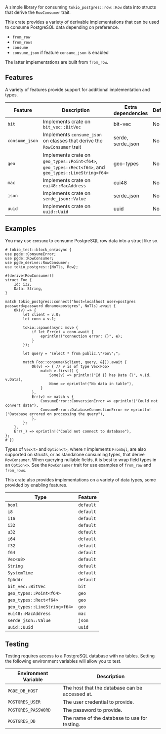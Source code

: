 A simple library for consuming `tokio_postgres::row::Row` data into structs that derive the `RowConsumer` trait.

This crate provides a variety of derivable implementations that can be used to consume PostgreSQL data depending on preference.
- `from_row`
- `from_rows`
- `consume`
- `consume_json` if feature `consume_json` is enabled

The latter implementations are built from `from_row`.

## Features
A variety of features provide support for additional implementation and types.

| Feature | Description | Extra dependencies | Default |
| ------- | ----------- | ------------------ | ------- |
| `bit` | Implements crate on `bit_vec::BitVec` | bit-vec | No |
| `consume_json` | Implements `consume_json` on classes that derive the `RowConsumer` trait | serde, serde_json | No |
| `geo` | Implements crate on `geo_types::Point<f64>`, `geo_types::Rect<f64>`, and `geo_types::LineString<f64>` | geo-types | No |
| `mac` | Implements crate on `eui48::MacAddress` | eui48 | No |
| `json` | Implements crate on `serde_json::Value` | serde_json | No |
| `uuid` | Implements crate on `uuid::Uuid` | uuid | No |

## Examples
You may use `consume` to consume PostgreSQL row data into a struct like so.

```
# tokio_test::block_on(async {
use pgde::ConsumeError;
use pgde::RowConsumer;
use pgde_derive::RowConsumer;
use tokio_postgres::{NoTls, Row};

#[derive(RowConsumer)]
struct Foo {
    Id: i32,
    Data: String,
}

match tokio_postgres::connect("host=localhost user=postgres password=password dbname=postgres", NoTls).await {
    Ok(v) => {
        let client = v.0;
        let conn = v.1;

        tokio::spawn(async move {
            if let Err(e) = conn.await {
                eprintln!("connection error: {}", e);
            }
        });

        let query = "select * from public.\"Foo\";";

        match Foo::consume(&client, query, &[]).await {
            Ok(v) => { // v is of type Vec<Foo>
                match v.first() {
                    Some(v) => println!("Id {} has Data {}", v.Id, v.Data),
                    None => eprintln!("No data in table"),
                }
            },
            Err(v) => match v {
                ConsumeError::ConversionError => eprintln!("Could not convert data"),
                ConsumeError::DatabaseConnectionError => eprintln!("Database errored on processing the query"),
            },
        };
    },
    Err(_) => eprintln!("Could not connect to database"),
};
# })
```

Types of `Vec<T>` and `Option<T>`, where `T` implements `FromSql`, are also supported on structs, or as standalone consuming types, that derive `RowConsumer`. When querying nullable fields, it is best to wrap field types in an `Option<>`. See the `RowConsumer` trait for use examples of `from_row` and `from_rows`.

This crate also provides implementations on a variety of data types, some provided by enabling features.

| Type | Feature |
| ---- | ------- |
| `bool` | `default` |
| `i8` | `default` |
| `i16` | `default` |
| `i32` | `default` |
| `u32` | `default` |
| `i64` | `default` |
| `f32` | `default` |
| `f64` | `default` |
| `Vec<u8>` | `default` |
| `String` | `default` |
| `SystemTime` | `default` |
| `IpAddr` | `default` |
| `bit_vec::BitVec` | `bit` |
| `geo_types::Point<f64>` | `geo` |
| `geo_types::Rect<f64>` | `geo` |
| `geo_types::LineString<f64>` | `geo` |
| `eui48::MacAddress` | `mac` |
| `serde_json::Value` | `json` |
| `uuid::Uuid` | `uuid` |

## Testing
Testing requires access to a PostgreSQL database with no tables. Setting the following environment variables will allow you to test.

| Environment Variable | Description |
| -------------------- | ----------- |
| `PGDE_DB_HOST` | The host that the database can be accessed at. |
| `POSTGRES_USER` | The user credential to provide. |
| `POSTGRES_PASSWORD` | The password to provide. |
| `POSTGRES_DB` | The name of the database to use for testing. |